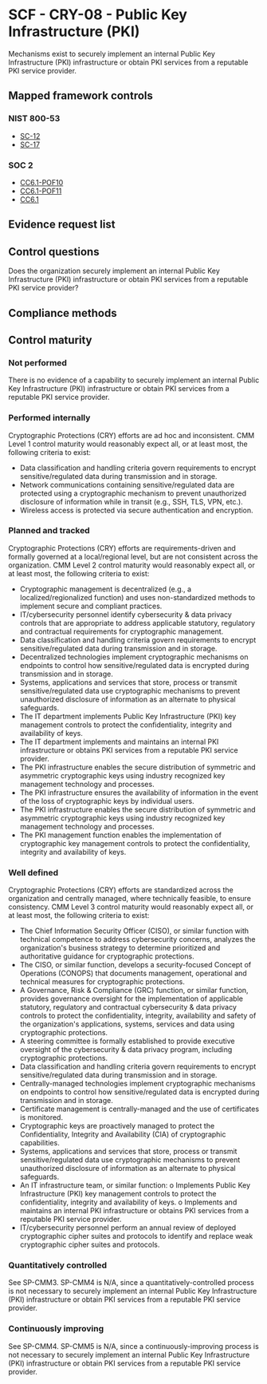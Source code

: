 # SCF - CRY-08 - Public Key Infrastructure (PKI)
Mechanisms exist to securely implement an internal Public Key Infrastructure (PKI) infrastructure or obtain PKI services from a reputable PKI service provider.
## Mapped framework controls
### NIST 800-53
- [SC-12](../nist80053/sc-12.md)
- [SC-17](../nist80053/sc-17.md)

### SOC 2
- [CC6.1-POF10](../soc2/cc61-pof10.md)
- [CC6.1-POF11](../soc2/cc61-pof11.md)
- [CC6.1](../soc2/cc61.md)

## Evidence request list


## Control questions
Does the organization securely implement an internal Public Key Infrastructure (PKI) infrastructure or obtain PKI services from a reputable PKI service provider?

## Compliance methods


## Control maturity
### Not performed
There is no evidence of a capability to securely implement an internal Public Key Infrastructure (PKI) infrastructure or obtain PKI services from a reputable PKI service provider.

### Performed internally
Cryptographic Protections (CRY) efforts are ad hoc and inconsistent. CMM Level 1 control maturity would reasonably expect all, or at least most, the following criteria to exist:
- Data classification and handling criteria govern requirements to encrypt sensitive/regulated data during transmission and in storage.
- Network communications containing sensitive/regulated data are protected using a cryptographic mechanism to prevent unauthorized disclosure of information while in transit (e.g., SSH, TLS, VPN, etc.).
- Wireless access is protected via secure authentication and encryption.

### Planned and tracked
Cryptographic Protections (CRY) efforts are requirements-driven and formally governed at a local/regional level, but are not consistent across the organization. CMM Level 2 control maturity would reasonably expect all, or at least most, the following criteria to exist:
- Cryptographic management is decentralized (e.g., a localized/regionalized function) and uses non-standardized methods to implement secure and compliant practices.
- IT/cybersecurity personnel identify cybersecurity & data privacy controls that are appropriate to address applicable statutory, regulatory and contractual requirements for cryptographic management.
- Data classification and handling criteria govern requirements to encrypt sensitive/regulated data during transmission and in storage.
- Decentralized technologies implement cryptographic mechanisms on endpoints to control how sensitive/regulated data is encrypted during transmission and in storage.
- Systems, applications and services that store, process or transmit sensitive/regulated data use cryptographic mechanisms to prevent unauthorized disclosure of information as an alternate to physical safeguards.
- The IT department implements Public Key Infrastructure (PKI) key management controls to protect the confidentiality, integrity and availability of keys.
- The IT department implements and maintains an internal PKI infrastructure or obtains PKI services from a reputable PKI service provider.
- The PKI infrastructure enables the secure distribution of symmetric and asymmetric cryptographic keys using industry recognized key management technology and processes.
- The PKI infrastructure ensures the availability of information in the event of the loss of cryptographic keys by individual users.
- The PKI infrastructure enables the secure distribution of symmetric and asymmetric cryptographic keys using industry recognized key management technology and processes.
- The PKI management function enables the implementation of cryptographic key management controls to protect the confidentiality, integrity and availability of keys.

### Well defined
Cryptographic Protections (CRY) efforts are standardized across the organization and centrally managed, where technically feasible, to ensure consistency. CMM Level 3 control maturity would reasonably expect all, or at least most, the following criteria to exist:
- The Chief Information Security Officer (CISO), or similar function with technical competence to address cybersecurity concerns, analyzes the organization's business strategy to determine prioritized and authoritative guidance for cryptographic protections.
- The CISO, or similar function, develops a security-focused Concept of Operations (CONOPS) that documents management, operational and technical measures for cryptographic protections.
- A Governance, Risk & Compliance (GRC) function, or similar function, provides governance oversight for the implementation of applicable statutory, regulatory and contractual cybersecurity & data privacy controls to protect the confidentiality, integrity, availability and safety of the organization's applications, systems, services and data using cryptographic protections.
- A steering committee is formally established to provide executive oversight of the cybersecurity & data privacy program, including cryptographic protections.
- Data classification and handling criteria govern requirements to encrypt sensitive/regulated data during transmission and in storage.
- Centrally-managed technologies implement cryptographic mechanisms on endpoints to control how sensitive/regulated data is encrypted during transmission and in storage.
- Certificate management is centrally-managed and the use of certificates is monitored.
- Cryptographic keys are proactively managed to protect the Confidentiality, Integrity and Availability (CIA) of cryptographic capabilities.
- Systems, applications and services that store, process or transmit sensitive/regulated data use cryptographic mechanisms to prevent unauthorized disclosure of information as an alternate to physical safeguards.
- An IT infrastructure team, or similar function:
o	Implements Public Key Infrastructure (PKI) key management controls to protect the confidentiality, integrity and availability of keys.
o	Implements and maintains an internal PKI infrastructure or obtains PKI services from a reputable PKI service provider.
- IT/cybersecurity personnel perform an annual review of deployed cryptographic cipher suites and protocols to identify and replace weak cryptographic cipher suites and protocols.

### Quantitatively controlled
See SP-CMM3. SP-CMM4 is N/A, since a quantitatively-controlled process is not necessary to securely implement an internal Public Key Infrastructure (PKI) infrastructure or obtain PKI services from a reputable PKI service provider.

### Continuously improving
See SP-CMM4. SP-CMM5 is N/A, since a continuously-improving process is not necessary to securely implement an internal Public Key Infrastructure (PKI) infrastructure or obtain PKI services from a reputable PKI service provider.
